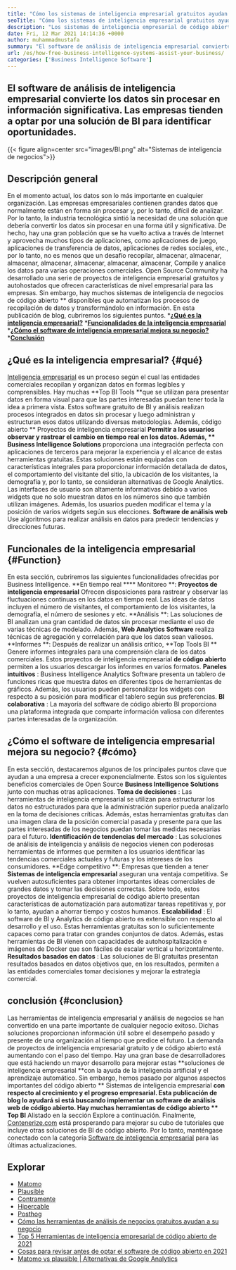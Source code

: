 ```yaml
---
title: "Cómo los sistemas de inteligencia empresarial gratuitos ayudan a su negocio" 
seoTitle: "Cómo los sistemas de inteligencia empresarial gratuitos ayudan a su negocio" 
description: "Los sistemas de inteligencia empresarial de código abierto ayudan a las organizaciones a analizar los datos de manera crítica y formular una estrategia efectiva basada en ideas comerciales útiles." 
date: Fri, 12 Mar 2021 14:14:36 +0000
author: muhammadmustafa
summary: "El software de análisis de inteligencia empresarial convierte los datos sin procesar en información significativa. Las empresas tienden a optar por una solución de BI para identificar oportunidades." 
url: /es/how-free-business-intelligence-systems-assist-your-business/
categories: ['Business Intelligence Software']
---
```


## El software de análisis de inteligencia empresarial convierte los datos sin procesar en información significativa. Las empresas tienden a optar por una solución de BI para identificar oportunidades.

{{< figure align=center src="images/BI.png" alt="Sistemas de inteligencia de negocios">}}


## Descripción general
En el momento actual, los datos son lo más importante en cualquier organización. Las empresas empresariales contienen grandes datos que normalmente están en forma sin procesar y, por lo tanto, difícil de analizar. Por lo tanto, la industria tecnológica sintió la necesidad de una solución que debería convertir los datos sin procesar en una forma útil y significativa. De hecho, hay una gran población que se ha vuelto activa a través de Internet y aprovecha muchos tipos de aplicaciones, como aplicaciones de juego, aplicaciones de transferencia de datos, aplicaciones de redes sociales, etc., por lo tanto, no es menos que un desafío recopilar, almacenar, almacenar, almacenar, almacenar, almacenar, almacenar, almacenar, Compile y analice los datos para varias operaciones comerciales.
Open Source Community ha desarrollado una serie de proyectos de inteligencia empresarial gratuitos y autohostados que ofrecen características de nivel empresarial para las empresas. Sin embargo, hay muchos sistemas de inteligencia de negocios de código abierto ** disponibles que automatizan los procesos de recopilación de datos y transformándolo en información. En esta publicación de blog, cubriremos los siguientes puntos.
  ***[¿Qué es la inteligencia empresarial?][1]** 
  ***[Funcionalidades de la inteligencia empresarial][2]** 
  ***[¿Cómo el software de inteligencia empresarial mejora su negocio?][3]** 
  ***[Conclusión][4]** 

## ¿Qué es la inteligencia empresarial?   {#qué}
[][5][Inteligencia empresarial][6] es un proceso según el cual las entidades comerciales recopilan y organizan datos en formas legibles y comprensibles. Hay muchas **Top BI Tools  **que se utilizan para presentar datos en forma visual para que las partes interesadas puedan tener toda la idea a primera vista. Estos software gratuito de BI y análisis realizan procesos integrados en datos sin procesar y luego administran y estructuran esos datos utilizando diversas metodologías. Además, código abierto **  Proyectos de inteligencia empresarial  **Permitir a los usuarios observar y rastrear el cambio en tiempo real en los datos. Además, **  Business Intelligence Solutions**  proporciona una integración perfecta con aplicaciones de terceros para mejorar la experiencia y el alcance de estas herramientas gratuitas.
Estas soluciones están equipadas con características integrales para proporcionar información detallada de datos, el comportamiento del visitante del sitio, la ubicación de los visitantes, la demografía y, por lo tanto, se consideran alternativas de Google Analytics. Las interfaces de usuario son altamente informativas debido a varios widgets que no solo muestran datos en los números sino que también utilizan imágenes. Además, los usuarios pueden modificar el tema y la posición de varios widgets según sus elecciones. **Software de análisis web**  Use algoritmos para realizar análisis en datos para predecir tendencias y direcciones futuras.

## Funcionales de la inteligencia empresarial   {#Function}
En esta sección, cubriremos las siguientes funcionalidades ofrecidas por Business Intelligence.
**En tiempo real  ****  Monitoreo **:  **Proyectos de inteligencia empresarial**   Ofrecen disposiciones para rastrear y observar las fluctuaciones continuas en los datos en tiempo real. Las ideas de datos incluyen el número de visitantes, el comportamiento de los visitantes, la demografía, el número de sesiones y etc.
**Análisis **: Las soluciones de BI analizan una gran cantidad de datos sin procesar mediante el uso de varias técnicas de modelado. Además,  **Web Analytics Software**   realiza técnicas de agregación y correlación para que los datos sean valiosos.
**Informes **: Después de realizar un análisis crítico,  **Top Tools BI **  Genere informes integrales para una comprensión clara de los datos comerciales. Estos proyectos de inteligencia empresarial  **de código abierto**   permiten a los usuarios descargar los informes en varios formatos.
**Paneles intuitivos** : Business Intelligence Analytics Software presenta un tablero de funciones ricas que muestra datos en diferentes tipos de herramientas de gráficos. Además, los usuarios pueden personalizar los widgets con respecto a su posición para modificar el tablero según sus preferencias.
**BI colaborativa** : La mayoría del software de código abierto BI proporciona una plataforma integrada que comparte información valiosa con diferentes partes interesadas de la organización.

## ¿Cómo el software de inteligencia empresarial mejora su negocio?   {#cómo}
En esta sección, destacaremos algunos de los principales puntos clave que ayudan a una empresa a crecer exponencialmente. Estos son los siguientes beneficios comerciales de Open Source **Business Intelligence Solutions**  junto con muchas otras aplicaciones.
**Toma de decisiones** : Las herramientas de inteligencia empresarial se utilizan para estructurar los datos no estructurados para que la administración superior pueda analizarlo en la toma de decisiones críticas. Además, estas herramientas gratuitas dan una imagen clara de la posición comercial pasada y presente para que las partes interesadas de los negocios puedan tomar las medidas necesarias para el futuro.
**Identificación de tendencias del mercado** : Las soluciones de análisis de inteligencia y análisis de negocios vienen con poderosas herramientas de informes que permiten a los usuarios identificar las tendencias comerciales actuales y futuras y los intereses de los consumidores.
**Edge competitivo **: Empresas que tienden a tener  **Sistemas de inteligencia empresarial**   aseguran una ventaja competitiva. Se vuelven autosuficientes para obtener importantes ideas comerciales de grandes datos y tomar las decisiones correctas. Sobre todo, estos proyectos de inteligencia empresarial de código abierto presentan características de automatización para automatizar tareas repetitivas y, por lo tanto, ayudan a ahorrar tiempo y costos humanos.
**Escalabilidad** : El software de BI y Analytics de código abierto es extensible con respecto al desarrollo y el uso. Estas herramientas gratuitas son lo suficientemente capaces como para tratar con grandes conjuntos de datos. Además, estas herramientas de BI vienen con capacidades de autohospitalización e imágenes de Docker que son fáciles de escalar vertical u horizontalmente.
**Resultados basados ​​en datos** : Las soluciones de BI gratuitas presentan resultados basados ​​en datos objetivos que, en los resultados, permiten a las entidades comerciales tomar decisiones y mejorar la estrategia comercial.

## conclusión   {#conclusion}
Las herramientas de inteligencia empresarial y análisis de negocios se han convertido en una parte importante de cualquier negocio exitoso. Dichas soluciones proporcionan información útil sobre el desempeño pasado y presente de una organización al tiempo que predice el futuro. La demanda de proyectos de inteligencia empresarial gratuito y de código abierto está aumentando con el paso del tiempo. Hay una gran base de desarrolladores que está haciendo un mayor desarrollo para mejorar estas **soluciones de inteligencia empresarial  **con la ayuda de la inteligencia artificial y el aprendizaje automático. Sin embargo, hemos pasado por algunos aspectos importantes del código abierto **  Sistemas de inteligencia empresarial  **con respecto al crecimiento y el progreso empresarial. Esta publicación de blog lo ayudará si está buscando implementar un software de análisis web de código abierto. Hay muchas herramientas de código abierto **  Top BI**  Alistado en la sección Explore a continuación.
Finalmente, [Contenerize.com][7] está prosperando para mejorar su cubo de tutoriales que incluye otras soluciones de BI de código abierto. Por lo tanto, manténgase conectado con la categoría [Software de inteligencia empresarial][6] para las últimas actualizaciones.

## Explorar
  * [Matomo][8]
  * [Plausible][9]
  * [Contramente][10]
  * [Hipercable][11]
  * [Posthog][12]
  * [Cómo las herramientas de análisis de negocios gratuitos ayudan a su negocio][13]
  * [Top 5 Herramientas de inteligencia empresarial de código abierto de 2021][14]
  * [Cosas para revisar antes de optar el software de código abierto en 2021][15]
  * [Matomo vs plausible | Alternativas de Google Analytics][16]

  
[1]: #what
[2]: #function
[3]: #how
[4]: #Conclusion
[5]: #
[6]: https://products.containerize.com/business-intelligence
[7]: https://www.containerize.com/
[8]: https://products.containerize.com/business-intelligence/matomo
[9]: https://products.containerize.com/business-intelligence/plausible
[10]: https://products.containerize.com/business-intelligence/countly
[11]: https://products.containerize.com/business-intelligence/hypercable
[12]: https://products.containerize.com/business-intelligence/posthog
[13]: https://blog.containerize.com/2021/03/12/how-free-business-analytics-tools-assist-your-business/
[14]: https://blog.containerize.com/business-intelligence-software/top-5-open-source-business-intelligence-solutions-of-2021/
[15]: https://blog.containerize.com/cmdb-software/things-to-review-before-opting-open-source-software-in-2021/
[16]: https://blog.containerize.com/business-intelligence-software/matomo-vs-plausible-google-analytics-alternatives/
